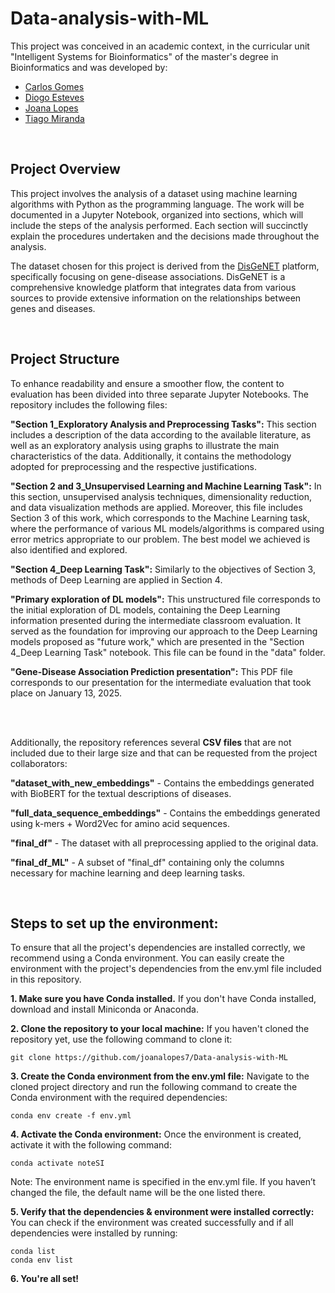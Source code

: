 # Data-analysis-with-ML

This project was conceived in an academic context, in the curricular unit "Intelligent Systems for Bioinformatics" of the master's degree in Bioinformatics and was developed by:

- [Carlos Gomes](https://github.com/CarlosGomes00)
- [Diogo Esteves](https://github.com/dasesteves)
- [Joana Lopes](https://github.com/joanalopes7)
- [Tiago Miranda](https://github.com/tiagomiranda24)
  
<br>

## **Project Overview**

This project involves the analysis of a dataset using machine learning algorithms with Python as the programming language. The work will be documented in a Jupyter Notebook, organized into sections, which will include the steps of the analysis performed. Each section will succinctly explain the procedures undertaken and the decisions made throughout the analysis.

The dataset chosen for this project is derived from the [DisGeNET](https://tdcommons.ai/multi_pred_tasks/gdi#disgenet) platform, specifically focusing on gene-disease associations. DisGeNET is a comprehensive knowledge platform that integrates data from various sources to provide extensive information on the relationships between genes and diseases.

<br>

## **Project Structure**

To enhance readability and ensure a smoother flow, the content to evaluation has been divided into three separate Jupyter Notebooks. The repository includes the following files:

**"Section 1_Exploratory Analysis and Preprocessing Tasks":** This section includes a description of the data according to the available literature, as well as an exploratory analysis using graphs to illustrate the main characteristics of the data. Additionally, it contains the methodology adopted for preprocessing and the respective justifications.

**"Section 2 and 3_Unsupervised Learning and Machine Learning Task":** In this section, unsupervised analysis techniques, dimensionality reduction, and data visualization methods are applied. Moreover, this file includes Section 3 of this work, which corresponds to the Machine Learning task, where the performance of various ML models/algorithms is compared using error metrics appropriate to our problem. The best model we achieved is also identified and explored.

**"Section 4_Deep Learning Task":** Similarly to the objectives of Section 3, methods of Deep Learning are applied in Section 4.

**"Primary exploration of DL models":** This unstructured file corresponds to the initial exploration of DL models, containing the Deep Learning information presented during the intermediate classroom evaluation. It served as the foundation for improving our approach to the Deep Learning models proposed as "future work," which are presented in the "Section 4_Deep Learning Task" notebook. This file can be found in the "data" folder.

**"Gene-Disease Association Prediction presentation":** This PDF file corresponds to our presentation for the intermediate evaluation that took place on January 13, 2025.<br>

<br>
<br>

Additionally, the repository references several **CSV files** that are not included due to their large size and that can be requested from the project collaborators:

**"dataset_with_new_embeddings"** - Contains the embeddings generated with BioBERT for the textual descriptions of diseases.

**"full_data_sequence_embeddings"** - Contains the embeddings generated using k-mers + Word2Vec for amino acid sequences.

**"final_df"** - The dataset with all preprocessing applied to the original data.

**"final_df_ML"** - A subset of "final_df" containing only the columns necessary for machine learning and deep learning tasks.<br>

<br>

## **Steps to set up the environment:**

To ensure that all the project's dependencies are installed correctly, we recommend using a Conda environment. You can easily create the environment with the project's dependencies from the env.yml file included in this repository.<br>

**1. Make sure you have Conda installed.**
If you don't have Conda installed, download and install Miniconda or Anaconda.

**2. Clone the repository to your local machine:**
If you haven't cloned the repository yet, use the following command to clone it:

```
git clone https://github.com/joanalopes7/Data-analysis-with-ML
```

**3. Create the Conda environment from the env.yml file:**
Navigate to the cloned project directory and run the following command to create the Conda environment with the required dependencies:

```
conda env create -f env.yml
```

**4. Activate the Conda environment:**
Once the environment is created, activate it with the following command:

```
conda activate noteSI
```
Note: The environment name is specified in the env.yml file. If you haven’t changed the file, the default name will be the one listed there.

**5. Verify that the dependencies & environment were installed correctly:**  
You can check if the environment was created successfully and if all dependencies were installed by running:

```
conda list
conda env list
```

**6. You're all set!**


